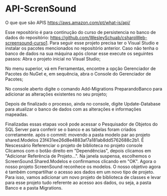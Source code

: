 # API-ScrenSound
O que que são APIS
https://aws.amazon.com/pt/what-is/api/

Esse repositório é para continução do curso de persistencia no banco de dados do repositório: https://github.com/WesleySchuab/csharpWeb-screensound-curso1. Para seguir esse projeto precisa ter o Visual Studio e instalar os pacotes mencionados no repositório anterior. Caso não tenha o banco de dados na sua máquina após clonar esse execute os seguintes passos: Abra o projeto inicial no Visual Studio;

No menu superior, vá em Ferramentas, encontre a opção Gerenciador de Pacotes do NuGet e, em sequência, abra o Console do Gerenciador de Pacotes;

No console aberto digite o comando Add-Migrations PreparandoBanco para adicionar as alterações existentes no seu projeto;

Depois de finalizado o processo, ainda no console, digite Update-Database para atualizar o banco de dados com as alterações e informações mapeadas.

Finalizadas essas etapas você pode acessar o Pesquisador de Objetos do SQL Server para conferir se o banco e as tabelas foram criados corretamente.
após o commit: movendo a pasta modelo par ao projeto shared.Modelos 23f431ee26d8e4883af7a181ab8dd5762688c2b1. É Nescessário Referenciar o projeto de biblioteca no projeto console
Clicamos com o botão direito em "Dependências", depois clicamos em "Adicionar Referência de Projeto...". Na janela suspensa, escolhemos o ScreenSound.Shared.Modelos e confirmamos clicando em "OK". Agora o nosso projeto ScreenSound reconhece os modelos.
O nosso objetivo agora é também compartilhar o acesso aos dados em um novo tipo de projeto. Para isso, vamos adicionar um novo projeto de biblioteca de classes e levar para esse projeto tudo referente ao acesso aos dados, ou seja, a pasta Banco e a pasta Migrations.

